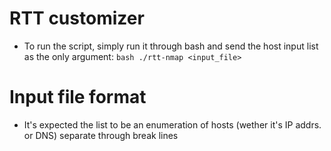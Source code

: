 # RTT customizer

- To run the script, simply run it through bash and send the host input list as the only argument: ```bash ./rtt-nmap <input_file>```

# Input file format

- It's expected the list to be an enumeration of hosts (wether it's IP addrs. or DNS) separate through break lines 
